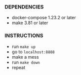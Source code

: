 ### DEPENDENCIES

* docker-compose 1.23.2 or later
* make 3.81 or later

### INSTRUCTIONS

* run `make up`
* go to `localhost:8888`
* make a mess
* run `make down`
* repeat

